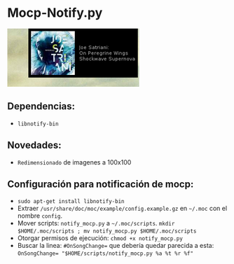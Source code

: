 # Mocp-Notify.py

![Mocp_notify en acción](https://github.com/Tarrasquero/notify_mocp.py/blob/master/Screenshot-py.png)



## Dependencias:
- `libnotify-bin`

## Novedades:
- `Redimensionado` de imagenes a 100x100

## Configuración para notificación de mocp:
- `sudo apt-get install libnotify-bin`
- Extraer `/usr/share/doc/moc/example/config.example.gz` en `~/.moc` con el nombre `config`.
- Mover scripts: `notify_mocp.py` a `~/.moc/scripts`.
`mkdir $HOME/.moc/scripts ; mv notify_mocp.py $HOME/.moc/scripts`
- Otorgar permisos de ejecución:  `chmod +x notify_mocp.py`
- Buscar la linea: `#OnSongChange=` que debería quedar parecida a esta: `OnSongChange= "$HOME/scripts/notify_mocp.py %a %t %r %f"` 
